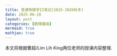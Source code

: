 ```yaml
---
title: 普通物理学II笔记[2025-2026秋冬]
date: 2025-06-28
layout: post
categories: [数理基础]
mermaid: true 
mathjax: true
---
```


本文将根据曹超/Lim Lih King两位老师的授课内容整理.